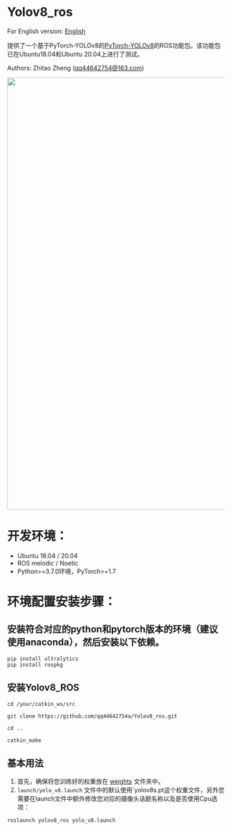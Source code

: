 # Yolov8_ros

For English version: [English](./README.md) 

提供了一个基于PyTorch-YOLOv8的[PyTorch-YOLOv8](https://github.com/ultralytics/ultralytics)的ROS功能包。该功能包已在Ubuntu18.04和Ubuntu 20.04上进行了测试。

Authors: Zhitao Zheng (qq44642754@163.com)

<p>
   <img width = "1000" src="https://github.com/qq44642754a/Yolov8_ros/blob/master/yolov8_ros/media/yolov8.png"></a>
</p>

# 开发环境：
- Ubuntu 18.04 / 20.04
- ROS melodic / Noetic
- Python>=3.7.0环境，PyTorch>=1.7

# 环境配置安装步骤：

## 安装符合对应的python和pytorch版本的环境（建议使用anaconda），然后安装以下依赖。

```
pip install ultralytics
pip install rospkg
```


## 安装Yolov8_ROS

```
cd /your/catkin_ws/src

git clone https://github.com/qq44642754a/Yolov8_ros.git

cd ..

catkin_make

```

## 基本用法

1. 首先，确保将您训练好的权重放在 [weights](https://github.com/qq44642754a/Yolov8_ros/tree/master/yolov8_ros/weights) 文件夹中。
2. `launch/yolo_v8.launch` 文件中的默认使用`yolov8s.pt这个权重文件，另外您需要在launch文件中额外修改您对应的摄像头话题名称以及是否使用Cpu选项：
```
roslaunch yolov8_ros yolo_v8.launch
```
